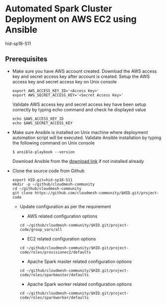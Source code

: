 # Automated Spark Cluster Deployment on AWS EC2 using Ansible

hid-sp18-511

## Prerequisites 

  * Make sure you have AWS account created. Download the AWS access key and secret access key after account is created.
	Setup the AWS access key and secret access key on Unix console
	      
    ```
	export AWS_ACCESS_KEY_ID='<Access Key>'
	export AWS_SECRET_ACCESS_KEY='<Secret Access Key>'
	```
	
	Validate AWS access key and secret access key have been setup correctly by typing echo command and check he displayed value
	
	```	
	echo $AWS_ACCESS_KEY_ID
    echo $AWS_SECRET_ACCESS_KEY
	```

  * Make sure Ansible is installed on Unix machine where deployment automation script will be executed. Validate Ansible installation by typing the following command on Unix console
	
	`$ ansible-playbook --version`
	
	Download Ansible from the [download link](https://www.ansible.com/resources/get-started) if not installed already 
	
  * Clone the source code from Github 
	
	```
	export HID.git=hid-sp18-511
	mkdir -p ~/github/cloudmesh-community
	cd ~/github/cloudmesh-community
	git clone https://github.com/cloudmesh-community/$HID.git/project-code	
	``` 
	
	* Update configuration as per the requirement
		* AWS related configuration options 
		
		`cd ~/github/cloudmesh-community/$HID.git/project-code/group_vars/all`
		
		* EC2 related configuration options
		
		`cd ~/github/cloudmesh-community/$HID.git/project-code/roles/provisionec2/defaults`

		* Apache Spark master related configuration options
		
		`cd ~/github/cloudmesh-community/$HID.git/project-code/roles/sparkmaster/defaults`

		* Apache Spark worker related configuration options
		
		`cd ~/github/cloudmesh-community/$HID.git/project-code/roles/sparkworker/defaults`


